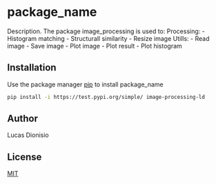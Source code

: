 # package_name

Description. 
The package image_processing is used to:
	Processing:
		- Histogram matching
		- Structurall similarity
		- Resize image
	Utills:
		- Read image
		- Save image
		- Plot image
		- Plot result
		- Plot histogram	

## Installation

Use the package manager [pip](https://pip.pypa.io/en/stable/) to install package_name

```bash
pip install -i https://test.pypi.org/simple/ image-processing-ld
```


## Author
Lucas Dionisio

## License
[MIT](https://choosealicense.com/licenses/mit/)